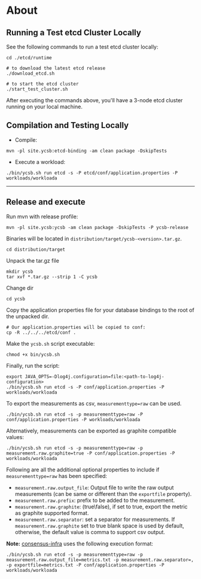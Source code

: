 # About

## Running a Test etcd Cluster Locally
See the following commands to run a test etcd cluster locally:
```
cd ./etcd/runtime

# to download the latest etcd release
./download_etcd.sh

# to start the etcd cluster
./start_test_cluster.sh
```
After executing the commands above, you'll have a 3-node etcd cluster running on your local machine.

## Compilation and Testing Locally
- Compile:
```
mvn -pl site.ycsb:etcd-binding -am clean package -DskipTests
```
- Execute a workload:
```
./bin/ycsb.sh run etcd -s -P etcd/conf/application.properties -P workloads/workloada
```

---

## Release and execute

Run mvn with release profile:
```
mvn -pl site.ycsb:ycsb -am clean package -DskipTests -P ycsb-release
```
Binaries will be located in `distribution/target/ycsb-<version>.tar.gz`.
```
cd distribution/target
```
Unpack the tar.gz file
```
mkdir ycsb
tar xvf *.tar.gz --strip 1 -C ycsb
```
Change dir
```
cd ycsb
```
Copy the application properties file for your database bindings to the root of the unpacked dir.
```
# Our application.properties will be copied to conf:
cp -R ../../../etcd/conf .
```
Make the `ycsb.sh` script executable:
```
chmod +x bin/ycsb.sh
```
Finally, run the script:
```
export JAVA_OPTS=-Dlog4j.configuration=file:<path-to-log4j-configuration>
./bin/ycsb.sh run etcd -s -P conf/application.properties -P workloads/workloada
```

To export the measurements as csv, `measurementtype=raw` can be used.
```
./bin/ycsb.sh run etcd -s -p measurementtype=raw -P conf/application.properties -P workloads/workloada
```

Alternatively, measurements can be exported as graphite compatible values:
```
./bin/ycsb.sh run etcd -s -p measurementtype=raw -p measurement.raw.graphite=true -P conf/application.properties -P workloads/workloada
```

Following are all the additional optional properties to include if `measurementtype=raw` has been specified:
- `measurement.raw.output_file`: Output file to write the raw output measurements
(can be same or different than the `exportfile` property).
- `measurement.raw.prefix`: prefix to be added to the measurement.
- `measurement.raw.graphite`: (true\false), if set to true, export the metric as graphite supported format.
- `measurement.raw.separator`: set a separator for measurements. If `measurement.raw.graphite` set to true blank space
is used by default, otherwise, the default value is comma to support csv output.

**Note:** [consensus-infra](https://github.com/mboysan/consensus-infra) uses the following execution format:
```
./bin/ycsb.sh run etcd -s -p measurementtype=raw -p measurement.raw.output_file=metrics.txt -p measurement.raw.separator=, -p exportfile=metrics.txt -P conf/application.properties -P workloads/workloada
```
